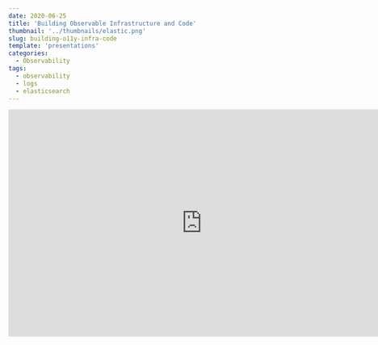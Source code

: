 ```yaml
---
date: 2020-06-25
title: 'Building Observable Infrastructure and Code'
thumbnail: '../thumbnails/elastic.png'
slug: building-o11y-infra-code
template: 'presentations'
categories:
  - Observability
tags:
  - observability
  - logs
  - elasticsearch
---
```


<iframe src="https://docs.google.com/presentation/d/e/2PACX-1vQbMvracMERrkXcQeNxngmIbdCHsjoZRsV3SKhDOocZa60MO0kRiEuLAJwSg1AJGeKbaQTqAl1uTnPV/embed?start=false&loop=false&delayms=3000" frameBorder="0" width="765" height="450" allowfullscreen="true" mozallowfullscreen="true" webkitallowfullscreen="true"></iframe>